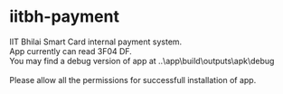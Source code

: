 # iitbh-payment
IIT Bhilai Smart Card internal payment system.<br>
App currently can read 3F04 DF. <br>
You may find a debug version of app at  ..\app\build\outputs\apk\debug<br><br>
Please allow all the permissions for successfull installation of app.<br>
